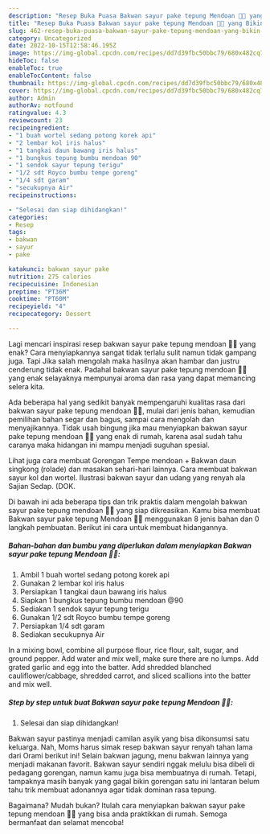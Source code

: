 ```yaml
---
description: "Resep Buka Puasa Bakwan sayur pake tepung Mendoan 👩‍🍳 yang Bikin Ngiler"
title: "Resep Buka Puasa Bakwan sayur pake tepung Mendoan 👩‍🍳 yang Bikin Ngiler"
slug: 462-resep-buka-puasa-bakwan-sayur-pake-tepung-mendoan-yang-bikin-ngiler
category: Uncategorized
date: 2022-10-15T12:58:46.195Z
image: https://img-global.cpcdn.com/recipes/dd7d39fbc50bbc79/680x482cq70/bakwan-sayur-pake-tepung-mendoan-foto-resep-utama.jpg
hideToc: false
enableToc: true
enableTocContent: false
thumbnail: https://img-global.cpcdn.com/recipes/dd7d39fbc50bbc79/680x482cq70/bakwan-sayur-pake-tepung-mendoan-foto-resep-utama.jpg
cover: https://img-global.cpcdn.com/recipes/dd7d39fbc50bbc79/680x482cq70/bakwan-sayur-pake-tepung-mendoan-foto-resep-utama.jpg
author: Admin
authorAv: notfound
ratingvalue: 4.3
reviewcount: 23
recipeingredient:
- "1 buah wortel sedang potong korek api"
- "2 lembar kol iris halus"
- "1 tangkai daun bawang iris halus"
- "1 bungkus tepung bumbu mendoan 90"
- "1 sendok sayur tepung terigu"
- "1/2 sdt Royco bumbu tempe goreng"
- "1/4 sdt garam"
- "secukupnya Air"
recipeinstructions:

- "Selesai dan siap dihidangkan!"
categories:
- Resep
tags:
- bakwan
- sayur
- pake

katakunci: bakwan sayur pake 
nutrition: 275 calories
recipecuisine: Indonesian
preptime: "PT36M"
cooktime: "PT60M"
recipeyield: "4"
recipecategory: Dessert

---
```



Lagi mencari inspirasi resep bakwan sayur pake tepung mendoan 👩‍🍳 yang enak? Cara menyiapkannya sangat tidak terlalu sulit namun tidak gampang juga. Tapi Jika salah mengolah maka hasilnya akan hambar dan justru cenderung tidak enak. Padahal bakwan sayur pake tepung mendoan 👩‍🍳 yang enak selayaknya mempunyai aroma dan rasa yang dapat memancing selera kita.


Ada beberapa hal yang sedikit banyak mempengaruhi kualitas rasa dari bakwan sayur pake tepung mendoan 👩‍🍳, mulai dari jenis bahan, kemudian pemilihan bahan segar dan bagus, sampai cara mengolah dan menyajikannya. Tidak usah bingung jika mau menyiapkan bakwan sayur pake tepung mendoan 👩‍🍳 yang enak di rumah, karena asal sudah tahu caranya maka hidangan ini mampu menjadi suguhan spesial.

Lihat juga cara membuat Gorengan Tempe mendoan + Bakwan daun singkong (rolade) dan masakan sehari-hari lainnya. Cara membuat bakwan sayur kol dan wortel. Ilustrasi bakwan sayur dan udang yang renyah ala Sajian Sedap. (DOK.


Di bawah ini ada beberapa tips dan trik praktis dalam mengolah bakwan sayur pake tepung mendoan 👩‍🍳 yang siap dikreasikan. Kamu bisa membuat Bakwan sayur pake tepung Mendoan 👩‍🍳 menggunakan 8 jenis bahan dan 0 langkah pembuatan. Berikut ini cara untuk membuat hidangannya.

<!--inarticleads1-->

##### Bahan-bahan dan bumbu yang diperlukan dalam menyiapkan Bakwan sayur pake tepung Mendoan 👩‍🍳:

1. Ambil 1 buah wortel sedang potong korek api
1. Gunakan 2 lembar kol iris halus
1. Persiapkan 1 tangkai daun bawang iris halus
1. Siapkan 1 bungkus tepung bumbu mendoan @90
1. Sediakan 1 sendok sayur tepung terigu
1. Gunakan 1/2 sdt Royco bumbu tempe goreng
1. Persiapkan 1/4 sdt garam
1. Sediakan secukupnya Air


In a mixing bowl, combine all purpose flour, rice flour, salt, sugar, and ground pepper. Add water and mix well, make sure there are no lumps. Add grated garlic and egg into the batter. Add shredded blanched cauliflower/cabbage, shredded carrot, and sliced scallions into the batter and mix well. 

<!--inarticleads2-->

##### Step by step untuk buat Bakwan sayur pake tepung Mendoan 👩‍🍳:


1. Selesai dan siap dihidangkan!

Bakwan sayur pastinya menjadi camilan asyik yang bisa dikonsumsi satu keluarga. Nah, Moms harus simak resep bakwan sayur renyah tahan lama dari Orami berikut ini! Selain bakwan jagung, menu bakwan lainnya yang menjadi makanan favorit. Bakwan sayur sendiri nggak melulu bisa dibeli di pedagang gorengan, namun kamu juga bisa membuatnya di rumah. Tetapi, tampaknya masih banyak yang gagal bikin gorengan satu ini lantaran belum tahu trik membuat adonannya agar tidak dominan rasa tepung. 

Bagaimana? Mudah bukan? Itulah cara menyiapkan bakwan sayur pake tepung mendoan 👩‍🍳 yang bisa anda praktikkan di rumah. Semoga bermanfaat dan selamat mencoba!
